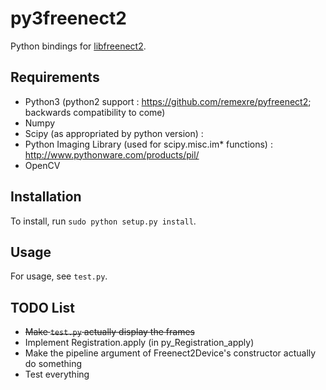 py3freenect2
===========

Python bindings for [libfreenect2](https://github.com/OpenKinect/libfreenect2).

Requirements
---------

- Python3 (python2 support : https://github.com/remexre/pyfreenect2; backwards compatibility to come)
- Numpy
- Scipy (as appropriated by python version) : 
- Python Imaging Library (used for scipy.misc.im* functions) : http://www.pythonware.com/products/pil/
- OpenCV

Installation
---------

To install, run `sudo python setup.py install`.

Usage
---------

For usage, see `test.py`.


TODO List
---------
 * ~~Make `test.py` actually display the frames~~
 * Implement Registration.apply (in py_Registration_apply)
 * Make the pipeline argument of Freenect2Device's constructor actually do something
 * Test everything

